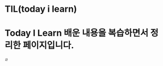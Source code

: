 # TIL(today i learn)

# Today I Learn 배운 내용을 복습하면서 정리한 페이지입니다.
     
     
    
  
    
   
     
    ㄹ 
    
